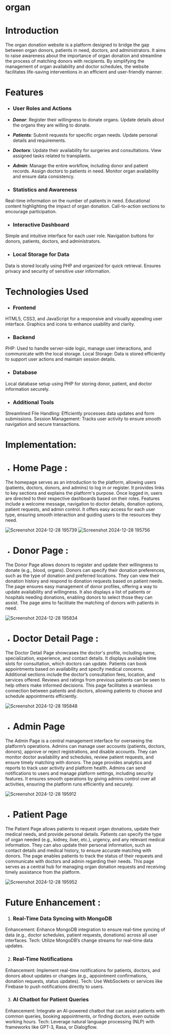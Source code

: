 # organ
# Introduction
The organ donation website is a platform designed to bridge the gap between organ donors, patients in need, doctors, and administrators. It aims to raise awareness about the importance of organ donation and streamline the process of matching donors with recipients. By simplifying the management of organ availability and doctor schedules, the website facilitates life-saving interventions in an efficient and user-friendly manner.

# Features
*  <h3>User Roles and Actions</h3>
* ***Donor***:
 Register their willingness to donate organs.
 Update details about the organs they are willing to donate.
* ***Patients***:
Submit requests for specific organ needs.
Update personal details and requirements.
* ***Doctors***:
Update their availability for surgeries and consultations.
View assigned tasks related to transplants.
* ***Admin***:
Manage the entire workflow, including donor and patient records.
Assign doctors to patients in need.
Monitor organ availability and ensure data consistency.

* <h3>Statistics and Awareness</h3>
Real-time information on the number of patients in need.
Educational content highlighting the impact of organ donation.
Call-to-action sections to encourage participation.

*  <h3>Interactive Dashboard</h3>
Simple and intuitive interface for each user role.
Navigation buttons for donors, patients, doctors, and administrators.

*  <h3>Local Storage for Data</h3>
Data is stored locally using PHP and organized for quick retrieval.
Ensures privacy and security of sensitive user information.

# Technologies Used
*  <h3>Frontend</h3>
HTML5, CSS3, and JavaScript for a responsive and visually appealing user interface.
Graphics and icons to enhance usability and clarity.

*  <h3>Backend</h3>
PHP: Used to handle server-side logic, manage user interactions, and communicate with the local storage.
Local Storage: Data is stored efficiently to support user actions and maintain session details.

*  <h3>Database</h3>
Local database setup using PHP for storing donor, patient, and doctor information securely.

*  <h3>Additional Tools</h3>
Streamlined File Handling: Efficiently processes data updates and form submissions.
Session Management: Tracks user activity to ensure smooth navigation and secure transactions.

# Implementation:

* # Home Page :
The homepage serves as an introduction to the platform, allowing users (patients, doctors, donors, and admins) to log in or register. It provides links to key sections and explains the platform's purpose. Once logged in, users are directed to their respective dashboards based on their roles. Features include a welcome message, navigation to doctor details, donation options, patient requests, and admin control. It offers easy access for each user type, ensuring smooth interaction and guiding users to the resources they need.

![Screenshot 2024-12-28 195739](https://github.com/user-attachments/assets/5898fe0f-0789-42f0-b088-71f468093352)
![Screenshot 2024-12-28 195756](https://github.com/user-attachments/assets/68a42454-62dd-41bb-bdf5-fd4bb4830be3)

* # Donor Page :
The Donor Page allows donors to register and update their willingness to donate (e.g., blood, organs). Donors can specify their donation preferences, such as the type of donation and preferred locations. They can view their donation history and respond to donation requests based on patient needs. The page ensures easy management of donor profiles, offering a way to update availability and willingness. It also displays a list of patients or hospitals needing donations, enabling donors to select those they can assist. The page aims to facilitate the matching of donors with patients in need.

![Screenshot 2024-12-28 195834](https://github.com/user-attachments/assets/a2d4e49c-6773-4a73-b271-5b40fc8b7b64)

* # Doctor Detail Page :
The Doctor Detail Page showcases the doctor's profile, including name, specialization, experience, and contact details. It displays available time slots for consultation, which doctors can update. Patients can book appointments based on availability and specify medical concerns. Additional sections include the doctor’s consultation fees, location, and services offered. Reviews and ratings from previous patients can be seen to help others make informed decisions. This page facilitates a seamless connection between patients and doctors, allowing patients to choose and schedule appointments efficiently.

![Screenshot 2024-12-28 195848](https://github.com/user-attachments/assets/49d31f1b-3d6c-4ef8-b02e-60a4f6c8f80e)

* # Admin Page
The Admin Page is a central management interface for overseeing the platform’s operations. Admins can manage user accounts (patients, doctors, donors), approve or reject registrations, and disable accounts. They can monitor doctor availability and schedules, review patient requests, and ensure timely matching with donors. The page provides analytics and reports to track user activity and platform health. Admins can send notifications to users and manage platform settings, including security features. It ensures smooth operations by giving admins control over all activities, ensuring the platform runs efficiently and securely.

![Screenshot 2024-12-28 195912](https://github.com/user-attachments/assets/5b2b48d0-91fb-4638-84b4-c7ffcd3d8eda)

* # Patient Page
The Patient Page allows patients to request organ donations, update their medical needs, and provide personal details. Patients can specify the type of organ needed (e.g., kidney, liver, etc.), urgency, and any relevant medical information. They can also update their personal information, such as contact details and medical history, to ensure accurate matching with donors. The page enables patients to track the status of their requests and communicate with doctors and admin regarding their needs. This page serves as a central hub for managing organ donation requests and receiving timely assistance from the platform.

![Screenshot 2024-12-28 195952](https://github.com/user-attachments/assets/090e656d-2429-406a-baca-68f3f97b125a)

# Future Enhancement :
1. <h3>Real-Time Data Syncing with MongoDB</h3>
Enhancement: Enhance MongoDB integration to ensure real-time syncing of data (e.g., doctor schedules, patient requests, donations) across all user interfaces.
Tech: Utilize MongoDB’s change streams for real-time data updates.

2. <h3>Real-Time Notifications</h3>
Enhancement: Implement real-time notifications for patients, doctors, and donors about updates or changes (e.g., appointment confirmations, donation requests, status updates).
Tech: Use WebSockets or services like Firebase to push notifications directly to users.

3. <h3>AI Chatbot for Patient Queries</h3>
Enhancement: Integrate an AI-powered chatbot that can assist patients with common queries, booking appointments, or finding doctors, even outside working hours.
Tech: Leverage natural language processing (NLP) with frameworks like GPT-3, Rasa, or Dialogflow.



